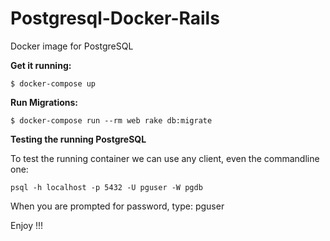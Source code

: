 # Postgresql-Docker-Rails

Docker image for PostgreSQL

**Get it running:**

``$ docker-compose up ``

**Run Migrations:**

``$ docker-compose run --rm web rake db:migrate ``

**Testing the running PostgreSQL**

To test the running container we can use any client, even the commandline one:


``psql -h localhost -p 5432 -U pguser -W pgdb``

When you are prompted for password, type: pguser

Enjoy !!!
